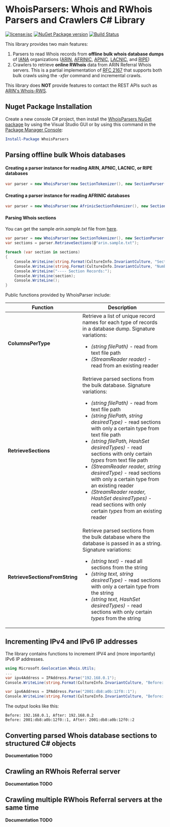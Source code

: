 # WhoisParsers: Whois and RWhois Parsers and Crawlers C# Library

[![license:isc](https://img.shields.io/badge/license-mit-brightgreen.svg?style=flat-square)](https://github.com/Microsoft/WhoisParsers/blob/master/LICENSE) [![NuGet Package version](https://img.shields.io/nuget/v/WhoisParsers.svg?style=flat-square)](https://www.nuget.org/packages/WhoisParsers/) [![Build Status](https://img.shields.io/travis/Microsoft/WhoisParsers.svg?style=flat-square)](https://travis-ci.org/Microsoft/WhoisParsers)

This library provides two main features:

1. Parsers to read Whois records from **offline bulk whois database dumps** of [IANA](https://www.iana.org/) organizations ([ARIN](https://www.arin.net/), [AFRINIC](https://www.afrinic.net/), [APNIC](https://www.apnic.net/), [LACNIC](http://www.lacnic.net), and [RIPE](https://www.ripe.net/))
2. Crawlers to retrieve **online RWhois** data from ARIN Referral Whois servers. This is a partial implementation of [RFC 2167](https://tools.ietf.org/html/rfc2167) that supports both bulk crawls using the *-xfer* command and incremental crawls.

This library does **NOT** provide features to contact the REST APIs such as [ARIN's Whois-RWS](https://www.arin.net/resources/whoisrws/).

## Nuget Package Installation

Create a new console C# project, then install the [WhoisParsers NuGet package](https://www.nuget.org/packages/WhoisParsers/) by using the Visual Studio GUI or by using this command in the [Package Manager Console](http://docs.nuget.org/consume/package-manager-console):

```PowerShell
Install-Package WhoisParsers
```

## Parsing offline bulk Whois databases

#### Creating a parser instance for reading ARIN, APNIC, LACNIC, or RIPE databases
```C#
var parser = new WhoisParser(new SectionTokenizer(), new SectionParser());
```

#### Creating a parser instance for reading AFRINIC databases
```C#
var parser = new WhoisParser(new AfrinicSectionTokenizer(), new SectionParser());
```

#### Parsing Whois sections

You can get the sample *arin.sample.txt* file from [here](WhoisDatabaseParsers.Tests/afrinic.sample.txt).

```C#
var parser = new WhoisParser(new SectionTokenizer(), new SectionParser());
var sections = parser.RetrieveSections(@"arin.sample.txt");

foreach (var section in sections)
{
    Console.WriteLine(string.Format(CultureInfo.InvariantCulture, "Section ID: {0}", section.Id));
    Console.WriteLine(string.Format(CultureInfo.InvariantCulture, "Number of records: {0}", section.Records.Count));
    Console.WriteLine("---- Section Records:");
    Console.WriteLine(section);
    Console.WriteLine();
}
```

Public functions provided by WhoisParser include:

| Function | Description |
| -------- | ----------- |
| **ColumnsPerType** | Retrieve a list of unique record names for each type of records in a database dump. Signature variations: <ul><li>*(string filePath)* - read from text file path</li><li>*(StreamReader reader)* - read from an existing reader</li></ul> |
| **RetrieveSections** | Retrieve parsed sections from the bulk database. Signature variations: <ul><li>*(string filePath)* - read from text file path</li><li>*(string filePath, string desiredType)* - read sections with only a certain type from text file path</li><li>*(string filePath, HashSet<string> desiredTypes)* - read sections with only certain *types* from text file path</li><li>*(StreamReader reader, string desiredType)* - read sections with only a certain type from an existing reader</li><li>*(StreamReader reader, HashSet<string> desiredTypes)* - read sections with only certain *types* from an existing reader</li></ul>  |
| **RetrieveSectionsFromString** | Retrieve parsed sections from the bulk database where the database is passed in as a string. Signature variations: <ul><li>*(string text)* - read all sections from the string</li><li>*(string text, string desiredType)* - read sections with only a certain type from the string</li><li>*(string text, HashSet<string> desiredTypes)* - read sections with only certain *types* from the string</li></ul> |

## Incrementing IPv4 and IPv6 IP addresses

The library contains functions to increment IPV4 and (more importantly) IPv6 IP addresses.

```C#
using Microsoft.Geolocation.Whois.Utils;
...
var ipv4Address = IPAddress.Parse("192.168.0.1");
Console.WriteLine(string.Format(CultureInfo.InvariantCulture, "Before: {0}, After: {1}", ipv4Address, ipv4Address.Increment()));

var ipv6Address = IPAddress.Parse("2001:db8:a0b:12f0::1");
Console.WriteLine(string.Format(CultureInfo.InvariantCulture, "Before: {0}, After: {1}", ipv6Address, ipv6Address.Increment()));
```

The output looks like this:

```
Before: 192.168.0.1, After: 192.168.0.2
Before: 2001:db8:a0b:12f0::1, After: 2001:db8:a0b:12f0::2
```

## Converting parsed Whois database sections to structured C# objects

**Documentation TODO**

## Crawling an RWhois Referral server

**Documentation TODO**

## Crawling multiple RWhois Referral servers at the same time

**Documentation TODO**
